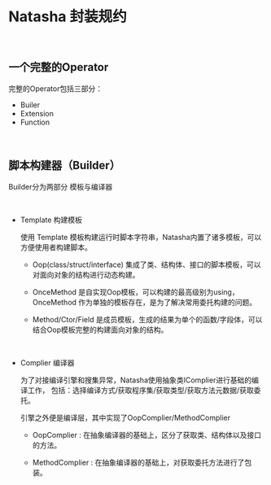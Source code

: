 # Natasha  封装规约

<br/>

## 一个完整的Operator

完整的Operator包括三部分：

-  Builer
-  Extension
-  Function

<br/>


## 脚本构建器（Builder）  

Builder分为两部分 模板与编译器
 
<br/>  

   - Template 构建模板  
        
        使用 Template 模板构建运行时脚本字符串，Natasha内置了诸多模板，可以方便使用者构建脚本。          
        
       - Oop(class/struct/interface) 集成了类、结构体、接口的脚本模板，可以对面向对象的结构进行动态构建。
         
       - OnceMethod 是自实现Oop模板，可以构建的最高级别为using，OnceMethod 作为单独的模板存在，是为了解决常用委托构建的问题。  
         
       - Method/Ctor/Field 是成员模板，生成的结果为单个的函数/字段体，可以结合Oop模板完整的构建面向对象的结构。
         
<br/>  
     
   - Complier 编译器
     
        为了对接编译引擎和搜集异常，Natasha使用抽象类IComplier进行基础的编译工作，
        包括：选择编译方式/获取程序集/获取类型/获取方法元数据/获取委托。  
        
        引擎之外便是编译层，其中实现了OopComplier/MethodComplier
        
      - OopComplier : 在抽象编译器的基础上，区分了获取类、结构体以及接口的方法。  
      
      - MethodComplier : 在抽象编译器的基础上，对获取委托方法进行了包装。
        
        
